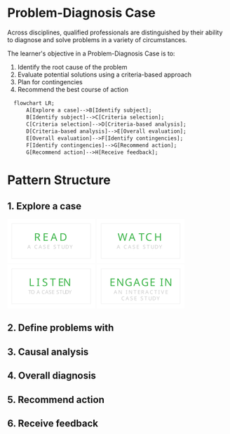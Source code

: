 # Problem-Diagnosis Case
Across disciplines, qualified professionals are distinguished by their ability to diagnose and solve problems in a variety of circumstances. 

The learner's objective in a Problem-Diagnosis Case is to: 
1. Identify the root cause of the problem
2. Evaluate potential solutions using a criteria-based approach
3. Plan for contingencies
4. Recommend the best course of action

```mermaid
  flowchart LR;
      A[Explore a case]-->B[Identify subject];
      B[Identify subject]-->C[Criteria selection];
      C[Criteria selection]-->D[Criteria-based analysis];
      D[Criteria-based analysis]-->E[Overall evaluation];
      E[Overall evaluation]-->F[Identify contingencies];
      F[Identify contingencies]-->G[Recommend action];
      G[Recommend action]-->H[Receive feedback];
```

# Pattern Structure
## 1. Explore a case
<a href="./explore/ReadACase.md"><img src="./images/read-case.svg" alt="Read A Case Study" style="width: 200px; display: inline-block;"/></a>
<a href="./explore/WatchACase.md"><img src="./images/video-case.svg" alt="Watch A Video Case Study" style="width: 200px; display: inline-block;"/></a>
<a href="./explore/ListenToACase.md"><img src="./images/podcast-case.svg" alt="Listen To A Case Study" style="width: 200px; display: inline-block;"/></a>
<a href="./explore/EngageInAnInteractive.md"><img src="./images/interactive-case.svg" alt="Engage In An Interactive Case Study" style="width: 200px; display: inline-block;"/></a>

## 2. Define problems with
## 3. Causal analysis
## 4. Overall diagnosis
## 5. Recommend action
## 6. Receive feedback